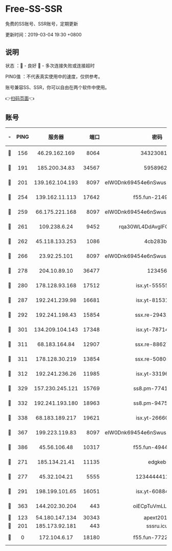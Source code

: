 # Free-SS-SSR

免费的SS账号、SSR账号，定期更新

更新时间：2019-03-04 19:30 +0800

## 说明

状态     ：🙂 - 良好 🙁 - 多次连接失败或连接超时

PING值   ：不代表真实使用中的速度，仅供参考。

账号兼容SS、SSR，你可以自由在两个软件中使用。

👉[扫码页面](https://liesauer.github.io/free-ss-ssr.github.io/)👈

## 账号

|-|PING|服务器|端口|密码|加密方式|区域|
|:----:|:----:|:-----:|-----:|:----:|:----:|:----:|
|🙂|156|46.29.162.169|8064|3432308177|aes-256-cfb|RU|
|🙂|191|185.200.34.83|34567|59589627|aes-256-cfb|US|
|🙂|201|139.162.104.193|8097|eIW0Dnk69454e6nSwuspv9DmS201tQ0D|aes-256-cfb|JP|
|🙂|254|139.162.11.113|17642|f55.fun-21493744|aes-256-cfb|SG|
|🙂|259|66.175.221.168|8097|eIW0Dnk69454e6nSwuspv9DmS201tQ0D|aes-256-cfb|US|
|🙂|261|109.238.6.24|9452|rqa30WL4DdAvgIFG6Fs3znzTa|aes-256-cfb|FR|
|🙂|262|45.118.133.253|1086|4cb283b8|aes-256-cfb|SG|
|🙂|266|23.92.25.101|8097|eIW0Dnk69454e6nSwuspv9DmS201tQ0D|aes-256-cfb|US|
|🙂|278|204.10.89.10|36477|123456|aes-256-cfb|US|
|🙂|280|178.128.93.168|17512|isx.yt-55555865|aes-256-cfb|SG|
|🙂|287|192.241.239.98|16681|isx.yt-81531796|aes-256-cfb|US|
|🙂|292|192.241.198.43|15854|ssx.re-29432416|aes-256-cfb|US|
|🙂|301|134.209.104.143|17348|isx.yt-78714396|aes-256-cfb|SG|
|🙂|311|68.183.164.84|12907|ssx.re-88627570|aes-256-cfb|US|
|🙂|311|178.128.30.219|13854|ssx.re-50805835|aes-256-cfb|SG|
|🙂|312|192.241.236.26|11985|isx.yt-33196009|aes-256-cfb|US|
|🙂|329|157.230.245.121|15769|ss8.pm-77417708|aes-256-cfb|SG|
|🙂|332|192.241.193.180|18963|ss8.pm-94752333|aes-256-cfb|US|
|🙂|338|68.183.189.217|19621|isx.yt-26660218|aes-256-cfb|SG|
|🙂|367|199.223.119.83|8097|eIW0Dnk69454e6nSwuspv9DmS201tQ0D|aes-256-cfb|US|
|🙂|386|45.56.106.48|10317|f55.fun-49448952|aes-256-cfb|US|
|🙂|271|185.134.21.41|11135|edgkeb|aes-256-cfb|GB|
|🙂|277|45.32.104.21|5555|1234444411111|aes-256-cfb|SG|
|🙂|291|198.199.101.65|16051|isx.yt-60884333|aes-256-cfb|US|
|🙂|363|144.202.30.204|443|oiECpTuVmLLxk4Ts|aes-256-cfb|US|
|🙁|123|54.180.147.134|30343|apext2019|chacha20|KR|
|🙁|201|185.173.92.181|443|sssru.icu|rc4-md5|RU|
|🙁|0|172.104.6.17|18180|f55.fun-77228320|aes-256-cfb|US|
